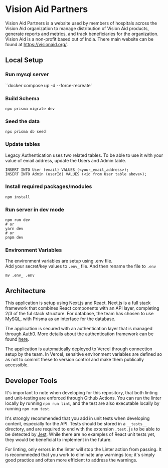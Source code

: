 # Vision Aid Partners

Vision Aid Partners is a website used by members of hospitals across the Vision Aid organization to
manage distribution of Vision Aid products, generate reports and metrics, and track beneficiaries 
for the organization. Vision Aid is a non-profit based out of India. There main website can be found
at https://visionaid.org/.

## Local Setup

### Run mysql server
``docker compose up -d --force-recreate`

### Build Schema 
`npx prisma migrate dev`

### Seed the data
`npx prisma db seed`

### Update tables
Legacy Authentication uses two related tables. To be able to use it with your value of email address, 
update the Users and Admin table.

```
INSERT INTO User (email) VALUES (<your_email_address>);
INSERT INTO Admin (userId) VALUES (<id from User table above>);
```
### Install required packages/modules
`npm install`

### Run server in dev mode

```
npm run dev
# or
yarn dev
# or
pnpm dev
```

### Environment Variables
The environment variables are setup using .env file.  
Add your secret/key values to `.env_` file. And then rename the file to `.env`

```
mv .env_ .env
```

## Architecture

This application is setup using Next.js and React. Next.js is a full stack framework that combines
React components with an API layer, completing 2/3 of the ful stack structure. For database, the
team has chosen to use MySQL, with Prisma as an interface for the database.

The application is secured with an authentication layer that is managed through [Auth0](https://auth0.com/).
More details about the authentication framework can be found [here](./pages/api/auth/README.md).

The application is automatically deployed to Vercel through connection setup by the team. In Vercel,
sensitive environment variables are defined so as not to commit these to version control and make
them publically accessible.

## Developer Tools

It's important to note when developing for this repository, that both linting and unit-testing are
enforced through Github Actions. You can run the linter locally by running `npm run lint`, and the
test are also executable locally by running `npm run test`.

It's strongly recommended that you add in unit tests when developing content, especially for the
API. Tests should be stored in a `__tests__` directory, and are required to end with the extension
`.test.js` to be able to be detected by [Jest](https://jestjs.io/). While there are no examples of
React unit tests yet, they would be beneficial to implement in the future.

For linting, only errors in the linter will stop the Linter action from passing. It is recommneded
that you work to eliminate any warnings too; it's simply good practice and often more efficient to
address the warnings.

